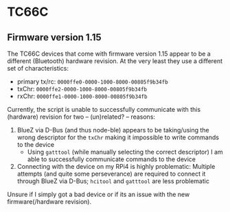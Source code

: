 # TC66C

## Firmware version 1.15

The TC66C devices that come with firmware version 1.15 appear to be a different
(Bluetooth) hardware revision. At the very least they use a different set of
characteristics:

- primary tx/rc: `0000ffe0-0000-1000-8000-00805f9b34fb`
- txChr: `0000ffe2-0000-1000-8000-00805f9b34fb`
- rxChr: `0000ffe1-0000-1000-8000-00805f9b34fb`

Currently, the script is unable to successfully communicate with this (hardware)
revision for two – (un)related? – reasons:

1. BlueZ via D-Bus (and thus node-ble) appears to be taking/using the wrong
   descriptor for the `txChr` making it impossible to write commands to the
   device
   - Using `gatttool` (while manually selecting the correct descriptor) I am
     able to successfully communicate commands to the device
2. Connecting with the device on my RPi4 is highly problematic: Multiple
   attempts (and quite some perseverance) are required to connect it through
   BlueZ via D-Bus; `hcitool` and `gatttool` are less problematic

Unsure if I simply got a bad device or if its an issue with the new
firmware(/hardware revision).
